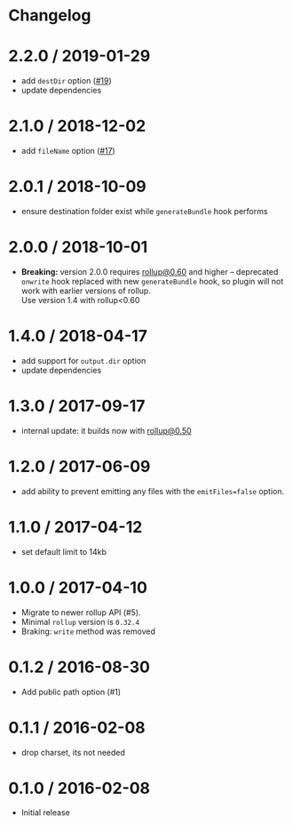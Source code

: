 # Changelog

2.2.0 / 2019-01-29
=================
* add `destDir` option ([#19](https://github.com/rollup/rollup-plugin-url/pull/19))
* update dependencies

2.1.0 / 2018-12-02
==================
* add `fileName` option ([#17](https://github.com/rollup/rollup-plugin-url/pull/17))

2.0.1 / 2018-10-09
==================
* ensure destination folder exist while `generateBundle` hook performs

2.0.0 / 2018-10-01
==================
* **Breaking:** version 2.0.0 requires rollup@0.60 and higher – deprecated `onwrite` hook replaced with new `generateBundle` hook, so plugin will not work with earlier versions of rollup.  
Use version 1.4 with rollup<0.60

1.4.0 / 2018-04-17
==================
 * add support for `output.dir` option
 * update dependencies

1.3.0 / 2017-09-17
==================
 * internal update: it builds now with rollup@0.50 

1.2.0 / 2017-06-09
==================

 * add ability to prevent emitting any files with the `emitFiles=false` option.

1.1.0 / 2017-04-12
==================

 * set default limit to 14kb

1.0.0 / 2017-04-10
==================

 * Migrate to newer rollup API (#5).
 * Minimal `rollup` version is `0.32.4`
 * Braking: `write` method was removed

0.1.2 / 2016-08-30
==================

  * Add public path option (#1)

0.1.1 / 2016-02-08
==================

  * drop charset, its not needed

0.1.0 / 2016-02-08
==================

  * Initial release
